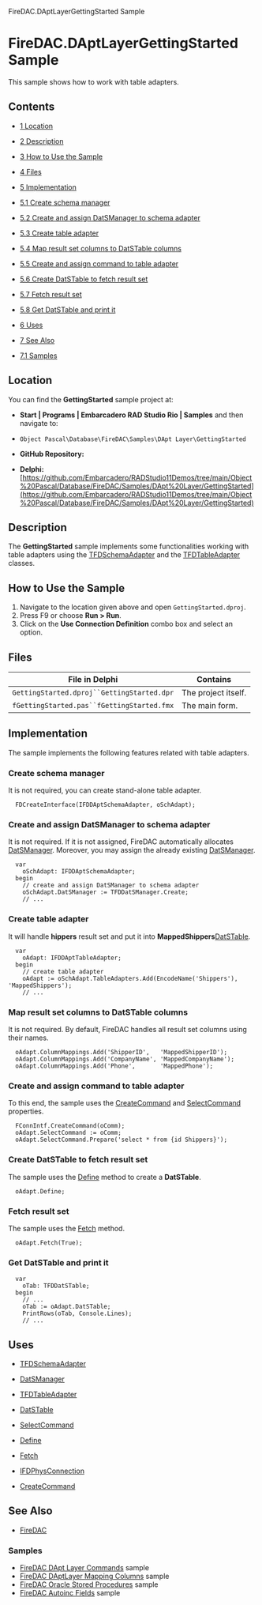 FireDAC.DAptLayerGettingStarted Sample[]()
# FireDAC.DAptLayerGettingStarted Sample 


This sample shows how to work with table adapters.
## Contents



* [1 Location](#Location)
* [2 Description](#Description)
* [3 How to Use the Sample](#How_to_Use_the_Sample)
* [4 Files](#Files)
* [5 Implementation](#Implementation)

* [5.1 Create schema manager](#Create_schema_manager)
* [5.2 Create and assign DatSManager to schema adapter](#Create_and_assign_DatSManager_to_schema_adapter)
* [5.3 Create table adapter](#Create_table_adapter)
* [5.4 Map result set columns to DatSTable columns](#Map_result_set_columns_to_DatSTable_columns)
* [5.5 Create and assign command to table adapter](#Create_and_assign_command_to_table_adapter)
* [5.6 Create DatSTable to fetch result set](#Create_DatSTable_to_fetch_result_set)
* [5.7 Fetch result set](#Fetch_result_set)
* [5.8 Get DatSTable and print it](#Get_DatSTable_and_print_it)

* [6 Uses](#Uses)
* [7 See Also](#See_Also)

* [7.1 Samples](#Samples)


## Location 

You can find the **GettingStarted** sample project at:
* **Start | Programs | Embarcadero RAD Studio Rio | Samples** and then navigate to:

* `Object Pascal\Database\FireDAC\Samples\DApt Layer\GettingStarted`

* **GitHub Repository:**

* **Delphi:**[https://github.com/Embarcadero/RADStudio11Demos/tree/main/Object%20Pascal/Database/FireDAC/Samples/DApt%20Layer/GettingStarted](https://github.com/Embarcadero/RADStudio11Demos/tree/main/Object%20Pascal/Database/FireDAC/Samples/DApt%20Layer/GettingStarted)

## Description 

The **GettingStarted** sample implements some functionalities working with table adapters using the [TFDSchemaAdapter](http://docwiki.embarcadero.com/Libraries/en/FireDAC.Comp.Client.TFDSchemaAdapter) and the [TFDTableAdapter](http://docwiki.embarcadero.com/Libraries/en/FireDAC.Comp.Client.TFDTableAdapter) classes.
## How to Use the Sample 


1.  Navigate to the location given above and open `GettingStarted.dproj`.
2.  Press F9 or choose **Run > Run**.
3.  Click on the **Use Connection Definition** combo box and select an option.

## Files 



| File in Delphi                           | Contains          |
|------------------------------------------|-------------------|
|`GettingStarted.dproj``GettingStarted.dpr`|The project itself.|
|`fGettingStarted.pas``fGettingStarted.fmx`|The main form.     |


## Implementation 

The sample implements the following features related with table adapters.
### Create schema manager 

It is not required, you can create stand-alone table adapter.
```
  FDCreateInterface(IFDDAptSchemaAdapter, oSchAdapt);

```



### Create and assign DatSManager to schema adapter 

It is not required. If it is not assigned, FireDAC automatically allocates [DatSManager](http://docwiki.embarcadero.com/Libraries/en/FireDAC.Comp.Client.TFDCustomSchemaAdapter.DatSManager). Moreover, you may assign the already existing [DatSManager](http://docwiki.embarcadero.com/Libraries/en/FireDAC.Comp.Client.TFDCustomSchemaAdapter.DatSManager).
```
  var
    oSchAdapt: IFDDAptSchemaAdapter;  
  begin
    // create and assign DatSManager to schema adapter
    oSchAdapt.DatSManager := TFDDatSManager.Create;
    // ...

```



### Create table adapter 

It will handle **hippers** result set and put it into **MappedShippers**[DatSTable](http://docwiki.embarcadero.com/Libraries/en/FireDAC.Comp.Client.TFDCustomTableAdapter.DatSTable).
```
  var
    oAdapt: IFDDAptTableAdapter;
  begin
    // create table adapter
    oAdapt := oSchAdapt.TableAdapters.Add(EncodeName('Shippers'), 'MappedShippers');
    // ...

```



### Map result set columns to DatSTable columns 

It is not required. By default, FireDAC handles all result set columns using their names.
```
  oAdapt.ColumnMappings.Add('ShipperID',   'MappedShipperID');
  oAdapt.ColumnMappings.Add('CompanyName', 'MappedCompanyName');
  oAdapt.ColumnMappings.Add('Phone',       'MappedPhone');

```



### Create and assign command to table adapter 

To this end, the sample uses the [CreateCommand](http://docwiki.embarcadero.com/Libraries/en/FireDAC.Phys.Intf.IFDPhysConnection.CreateCommand) and [SelectCommand](http://docwiki.embarcadero.com/Libraries/en/FireDAC.Comp.Client.TFDCustomTableAdapter.SelectCommand) properties.
```
  FConnIntf.CreateCommand(oComm);
  oAdapt.SelectCommand := oComm;
  oAdapt.SelectCommand.Prepare('select * from {id Shippers}');

```



### Create DatSTable to fetch result set 

The sample uses the [Define](http://docwiki.embarcadero.com/Libraries/en/FireDAC.Comp.Client.TFDCustomTableAdapter.Define) method to create a **DatSTable**.
```
  oAdapt.Define;

```



### Fetch result set 

The sample uses the [Fetch](http://docwiki.embarcadero.com/Libraries/en/FireDAC.Comp.Client.TFDCustomTableAdapter.Fetch) method.
```
  oAdapt.Fetch(True);

```



### Get DatSTable and print it 


```
  var
    oTab: TFDDatSTable;  
  begin  
    // ...
    oTab := oAdapt.DatSTable;
    PrintRows(oTab, Console.Lines);
    // ...

```



## Uses 


* [TFDSchemaAdapter](http://docwiki.embarcadero.com/Libraries/en/FireDAC.Comp.Client.TFDSchemaAdapter)

* [DatSManager](http://docwiki.embarcadero.com/Libraries/en/FireDAC.Comp.Client.TFDCustomSchemaAdapter.DatSManager)

* [TFDTableAdapter](http://docwiki.embarcadero.com/Libraries/en/FireDAC.Comp.Client.TFDTableAdapter)

* [DatSTable](http://docwiki.embarcadero.com/Libraries/en/FireDAC.Comp.Client.TFDCustomTableAdapter.DatSTable)
* [SelectCommand](http://docwiki.embarcadero.com/Libraries/en/FireDAC.Comp.Client.TFDCustomTableAdapter.SelectCommand)
* [Define](http://docwiki.embarcadero.com/Libraries/en/FireDAC.Comp.Client.TFDCustomTableAdapter.Define)
* [Fetch](http://docwiki.embarcadero.com/Libraries/en/FireDAC.Comp.Client.TFDCustomTableAdapter.Fetch)

* [IFDPhysConnection](http://docwiki.embarcadero.com/Libraries/en/FireDAC.Phys.Intf.IFDPhysConnection)

* [CreateCommand](http://docwiki.embarcadero.com/Libraries/en/FireDAC.Phys.Intf.IFDPhysConnection.CreateCommand)

## See Also 


* [FireDAC](http://docwiki.embarcadero.com/RADStudio/en/FireDAC)

### Samples 


* [FireDAC DApt Layer Commands](http://docwiki.embarcadero.com/CodeExamples/en/FireDAC.DAptLayerCommands_Sample) sample
* [FireDAC DAptLayer Mapping Columns](http://docwiki.embarcadero.com/CodeExamples/en/FireDAC.MappingColumns_Sample) sample
* [FireDAC Oracle Stored Procedures](http://docwiki.embarcadero.com/CodeExamples/en/FireDAC.OraclStoredProc_Sample) sample
* [FireDAC Autoinc Fields](http://docwiki.embarcadero.com/CodeExamples/en/FireDAC.AutoincFields_Sample) sample





